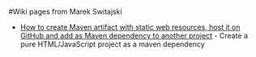 
#Wiki pages from Marek Switajski

* [How to create Maven artifact with static web resources, host it on GitHub and add as Maven dependency to another project](http://wiki.switajski.de/how-to-create-maven-artifact-with-static-web-resources.md) - Create a pure HTML/JavaScript project as a maven dependency